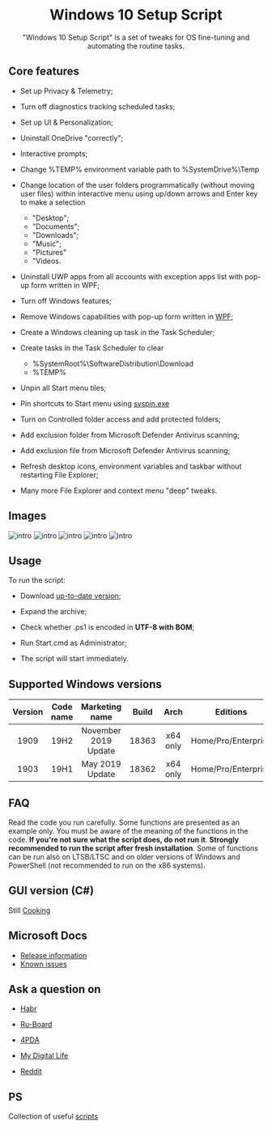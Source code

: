 <div align="center">
  <h1>Windows 10 Setup Script</h1>

"Windows 10 Setup Script" is a set of tweaks for OS fine-tuning and automating the routine tasks.
</div>

## Core features
- Set up Privacy & Telemetry;

- Turn off diagnostics tracking scheduled tasks;

- Set up UI & Personalization;

- Uninstall OneDrive "correctly";

- Interactive prompts;

- Change %TEMP% environment variable path to %SystemDrive%\Temp

- Change location of the user folders programmatically (without moving user files) within interactive menu using up/down arrows and Enter key to make a selection
  - "Desktop";
  - "Documents";
  - "Downloads";
  - "Music";
  - "Pictures"
  - "Videos.
  
- Uninstall UWP apps from all accounts with exception apps list with pop-up form written in WPF;

- Turn off Windows features;

- Remove Windows capabilities with pop-up form written in [WPF](https://github.com/farag2/Windows-10-Setup-Script/raw/master/Images/Img-3.png);

- Create a Windows cleaning up task in the Task Scheduler;

- Create tasks in the Task Scheduler to clear
  - %SystemRoot%\SoftwareDistribution\Download
  - %TEMP%
 
- Unpin all Start menu tiles;

- Pin shortcuts to Start menu using [syspin.exe](http://www.technosys.net/products/utils/pintotaskbar)

- Turn on Controlled folder access and add protected folders;

- Add exclusion folder from Microsoft Defender Antivirus scanning;

- Add exclusion file from Microsoft Defender Antivirus scanning;

- Refresh desktop icons, environment variables and taskbar without restarting File Explorer;

- Many more File Explorer and context menu "deep" tweaks.

## Images
  ![intro](https://github.com/farag2/Windows-10-Setup-Script/raw/master/Images/intro.gif)
  ![intro](https://github.com/farag2/Windows-10-Setup-Script/raw/master/Images/img-2.png)
  ![intro](https://github.com/farag2/Windows-10-Setup-Script/raw/master/Images/Img-3.png)
  ![intro](https://github.com/farag2/Windows-10-Setup-Script/blob/master/Images/GUI-1.png)
  ![intro](https://github.com/farag2/Windows-10-Setup-Script/blob/master/Images/GUI-2.png)
  
## Usage
To run the script:
- Download [up-to-date version](https://github.com/farag2/Setup-Windows-10/releases);

- Expand the archive;

- Check whether .ps1 is encoded in **UTF-8 with BOM**;

- Run Start.cmd as Administrator;

- The script will start immediately.

## Supported Windows versions
|Version|Code name|   Marketing name   |Build|  Arch  |      Editions     |
|:-----:|:-------:|:------------------:|:---:|:------:|:-----------------:|
| 1909  |  19H2   |November 2019 Update|18363|x64 only|Home/Pro/Enterprise|
| 1903  |  19H1   |   May 2019 Update  |18362|x64 only|Home/Pro/Enterprise|

## FAQ
Read the code you run carefully. Some functions are presented as an example only. You must be aware of the meaning of the functions in the code. **If you're not sure what the script does, do not run it**.
**Strongly recommended to run the script after fresh installation**. Some of functions can be run also on LTSB/LTSC and on older versions of Windows and PowerShell (not recommended to run on the x86 systems).

## GUI version (C#)
Still [Cooking](https://github.com/farag2/Windows-10-Setup-Script/tree/GUI-dev)

## Microsoft Docs
 - [Release information](https://docs.microsoft.com/en-us/windows/release-information)
 - [Known issues](https://docs.microsoft.com/en-us/windows/release-information/status-windows-10-1909)

## Ask a question on
 - [Habr](https://habr.com/en/post/465365/)
 
 - [Ru-Board](http://forum.ru-board.com/topic.cgi?forum=62&topic=30617#15)
 
 - [4PDA](https://4pda.ru/forum/index.php?showtopic=523489&st=42980#entry95909388)
 
 - [My Digital Life](https://forums.mydigitallife.net/threads/powershell-script-setup-windows-10.81675/)
 
 - [Reddit](https://www.reddit.com/r/Windows10/comments/ctg8jw/powershell_script_setup_windows_10/)

## PS
Collection of useful [scripts](https://github.com/farag2/Utilities)
